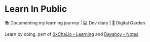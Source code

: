 # Learn In Public

📚 Documenting my learning journey | 💻 Dev diary | 🌴 Digital Garden

Learn by doing, part of [0xChai.io - Learning](https://0xchai.io/learning) and [Devahoy - Notes](https://www.devahoy.com/notes)

## 
